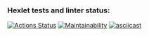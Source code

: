 ### Hexlet tests and linter status:
[![Actions Status](https://github.com/bahhteek/frontend-project-44/actions/workflows/hexlet-check.yml/badge.svg)](https://github.com/bahhteek/frontend-project-44/actions)
[![Maintainability](https://api.codeclimate.com/v1/badges/e21cd079697f1510fc6e/maintainability)](https://codeclimate.com/github/bahhteek/frontend-project-44/maintainability)
[![asciicast](https://asciinema.org/a/sjfqDHIL6z4ETt4Ly6tLIh20Z.svg)](https://asciinema.org/a/sjfqDHIL6z4ETt4Ly6tLIh20Z)